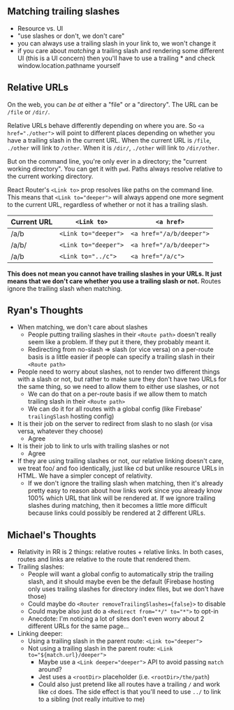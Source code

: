 ## Matching trailing slashes

- Resource vs. UI
- "use slashes or don't, we don't care"
- you can always use a trailing slash in your link to, we won't change it
- if you care about *matching* a trailing slash and rendering some different UI (this is a UI concern) then you'll have to use a trailing * and check window.location.pathname yourself

## Relative URLs

On the web, you can *be at* either a "file" or a "directory". The URL can be `/file` or `/dir/`.

Relative URLs behave differently depending on where you are. So `<a href="./other">` will point to different places depending on whether you have a trailing slash in the current URL. When the current URL is `/file`, `./other` will link to `/other`. When it is `/dir/`, `./other` will link to `/dir/other`.

But on the command line, you're only ever in a directory; the "current working directory". You can get it with `pwd`. Paths always resolve relative to the current working directory.

React Router's `<Link to>` prop resolves like paths on the command line. This means that `<Link to="deeper">` will always append one more segment to the current URL, regardless of whether or not it has a trailing slash.

| Current URL                 | `<Link to>`                    | `<a href>`                           |
|-----------------------------|--------------------------------|--------------------------------------|
| /a/b                        | `<Link to="deeper">`           | `<a href="/a/b/deeper">`             |
| /a/b/                       | `<Link to="deeper">`           | `<a href="/a/b/deeper">`             |
| /a/b                        | `<Link to="../c">`             | `<a href="/a/c">`                    |

**This does not mean you cannot have trailing slashes in your URLs. It just means that we don't care whether you use a trailing slash or not.** Routes ignore the trailing slash when matching.

## Ryan's Thoughts

- When matching, we don't care about slashes
  - People putting trailing slashes in their `<Route path>` doesn't really seem like a problem.
    If they put it there, they probably meant it.
  - Redirecting from no-slash => slash (or vice versa) on a per-route basis is a little easier
    if people can specify a trailing slash in their `<Route path>`
- People need to worry about slashes, not to render two different things with a slash or not, but rather to make sure they don't have two URLs for the same thing, so we need to allow them to either use slashes, or not
  - We can do that on a per-route basis if we allow them to match trailing slash in their `<Route path>`
  - We can do it for all routes with a global config (like Firebase' `trailingSlash` hosting config)
- It is their job on the server to redirect from slash to no slash (or visa versa, whatever they choose)
  - Agree
- It is their job to link to urls with trailing slashes or not
  - Agree
- If they are using trailing slashes or not, our relative linking doesn't care, we treat foo/ and foo identically, just like cd but unlike resource URLs in HTML. We have a simpler concept of relativity.
  - If we don't ignore the trailing slash when matching, then it's already pretty easy to reason about how links work since you already know 100% which URL that link will be rendered at. If we ignore trailing slashes during matching, then it becomes a little more difficult because links could possibly be rendered at 2 different URLs.

## Michael's Thoughts

- Relativity in RR is 2 things: relative routes + relative links. In both cases, routes and links are relative to the route that rendered them.
- Trailing slashes:
  - People will want a global config to automatically strip the trailing slash, and it should maybe even be the default (Firebase hosting only uses trailing slashes for directory index files, but we don't have those)
  - Could maybe do `<Router removeTrailingSlashes={false}>` to disable
  - Could maybe also just do a `<Redirect from="*/" to="*">` to opt-in
  - Anecdote: I'm noticing a lot of sites don't even worry about 2 different URLs for the same page...
- Linking deeper:
  - Using a trailing slash in the parent route: `<Link to="deeper">`
  - Not using a trailing slash in the parent route: `<Link to="${match.url}/deeper">`
    - Maybe use a `<Link deeper="deeper">` API to avoid passing `match` around?
    - Jest uses a `<rootDir>` placeholder (i.e. `<rootDir>/the/path`)
    - Could also just pretend like all routes have a trailing `/` and work like `cd` does. The side effect is that you'll need to use `../` to link to a sibling (not really intuitive to me)
